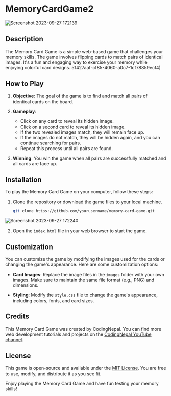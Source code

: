 # MemoryCardGame2

![Screenshot 2023-09-27 172139](https://github.com/Mayank-Garg7/MemoryCardGame2/assets/113042462/57a102e6-e487-469d-bda0-24171defaab3)


## Description

The Memory Card Game is a simple web-based game that challenges your memory skills. The game involves flipping cards to match pairs of identical images. It's a fun and engaging way to exercise your memory while enjoying colorful card designs.
51427aaf-cf85-4060-a0c7-1cf78859ecf4)

## How to Play

1. **Objective**: The goal of the game is to find and match all pairs of identical cards on the board.

2. **Gameplay**:
   - Click on any card to reveal its hidden image.
   - Click on a second card to reveal its hidden image.
   - If the two revealed images match, they will remain face up.
   - If the images do not match, they will be hidden again, and you can continue searching for pairs.
   - Repeat this process until all pairs are found.

3. **Winning**: You win the game when all pairs are successfully matched and all cards are face up.

## Installation

To play the Memory Card Game on your computer, follow these steps:

1. Clone the repository or download the game files to your local machine.

   ```bash
   git clone https://github.com/yourusername/memory-card-game.git
   ```
   
![Screenshot 2023-09-27 172240](https://github.com/Mayank-Garg7/MemoryCardGame2/assets/113042462/edaaa36e-8b35-476a-978a-a4be03b8b0b6)

2. Open the `index.html` file in your web browser to start the game.

## Customization

You can customize the game by modifying the images used for the cards or changing the game's appearance. Here are some customization options:

- **Card Images**: Replace the image files in the `images` folder with your own images. Make sure to maintain the same file format (e.g., PNG) and dimensions.

- **Styling**: Modify the `style.css` file to change the game's appearance, including colors, fonts, and card sizes.

## Credits

This Memory Card Game was created by CodingNepal. You can find more web development tutorials and projects on the [CodingNepal YouTube channel](https://youtube.com/codingnepal).

## License

This game is open-source and available under the [MIT License](LICENSE). You are free to use, modify, and distribute it as you see fit.

Enjoy playing the Memory Card Game and have fun testing your memory skills!

